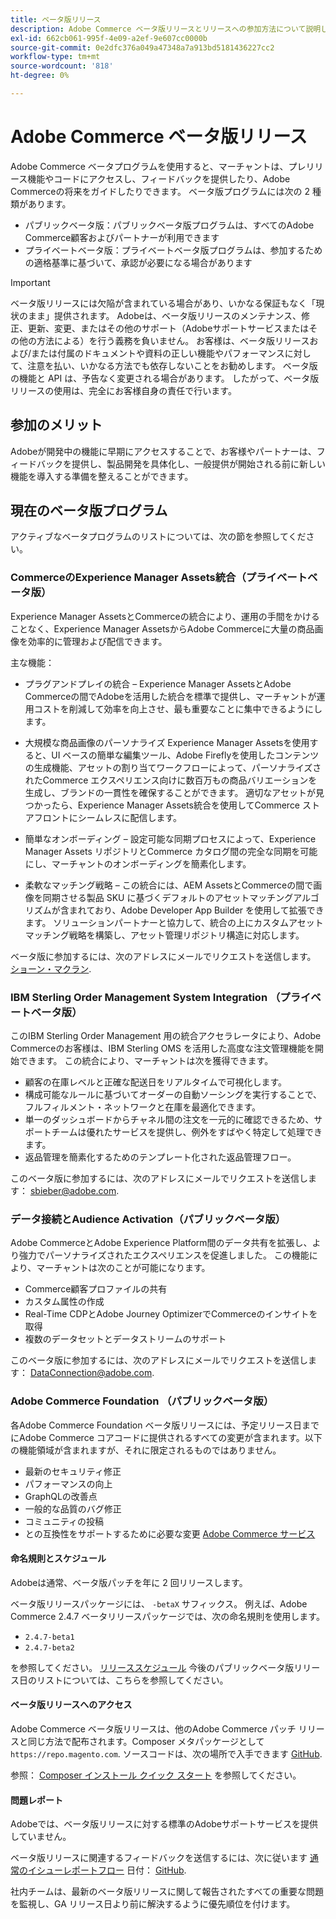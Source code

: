 ```yaml
---
title: ベータ版リリース
description: Adobe Commerce ベータ版リリースとリリースへの参加方法について説明します。
exl-id: 662cb061-995f-4e09-a2ef-9e607cc0000b
source-git-commit: 0e2dfc376a049a47348a7a913bd5181436227cc2
workflow-type: tm+mt
source-wordcount: '818'
ht-degree: 0%

---
```


# Adobe Commerce ベータ版リリース

Adobe Commerce ベータプログラムを使用すると、マーチャントは、プレリリース機能やコードにアクセスし、フィードバックを提供したり、Adobe Commerceの将来をガイドしたりできます。 ベータ版プログラムには次の 2 種類があります。

- パブリックベータ版：パブリックベータ版プログラムは、すべてのAdobe Commerce顧客およびパートナーが利用できます
- プライベートベータ版：プライベートベータ版プログラムは、参加するための適格基準に基づいて、承認が必要になる場合があります

>[!IMPORTANT]
>
>ベータ版リリースには欠陥が含まれている場合があり、いかなる保証もなく「現状のまま」提供されます。 Adobeは、ベータ版リリースのメンテナンス、修正、更新、変更、またはその他のサポート（Adobeサポートサービスまたはその他の方法による）を行う義務を負いません。 お客様は、ベータ版リリースおよび/または付属のドキュメントや資料の正しい機能やパフォーマンスに対して、注意を払い、いかなる方法でも依存しないことをお勧めします。 ベータ版の機能と API は、予告なく変更される場合があります。 したがって、ベータ版リリースの使用は、完全にお客様自身の責任で行います。

## 参加のメリット

Adobeが開発中の機能に早期にアクセスすることで、お客様やパートナーは、フィードバックを提供し、製品開発を具体化し、一般提供が開始される前に新しい機能を導入する準備を整えることができます。

## 現在のベータ版プログラム

アクティブなベータプログラムのリストについては、次の節を参照してください。

### CommerceのExperience Manager Assets統合（プライベートベータ版）

Experience Manager AssetsとCommerceの統合により、運用の手間をかけることなく、Experience Manager AssetsからAdobe Commerceに大量の商品画像を効率的に管理および配信できます。

主な機能：

- プラグアンドプレイの統合 – Experience Manager AssetsとAdobe Commerceの間でAdobeを活用した統合を標準で提供し、マーチャントが運用コストを削減して効率を向上させ、最も重要なことに集中できるようにします。

- 大規模な商品画像のパーソナライズ Experience Manager Assetsを使用すると、UI ベースの簡単な編集ツール、Adobe Fireflyを使用したコンテンツの生成機能、アセットの割り当てワークフローによって、パーソナライズされたCommerce エクスペリエンス向けに数百万もの商品バリエーションを生成し、ブランドの一貫性を確保することができます。 適切なアセットが見つかったら、Experience Manager Assets統合を使用してCommerce ストアフロントにシームレスに配信します。

- 簡単なオンボーディング – 設定可能な同期プロセスによって、Experience Manager Assets リポジトリとCommerce カタログ間の完全な同期を可能にし、マーチャントのオンボーディングを簡素化します。

- 柔軟なマッチング戦略 – この統合には、AEM AssetsとCommerceの間で画像を同期させる製品 SKU に基づくデフォルトのアセットマッチングアルゴリズムが含まれており、Adobe Developer App Builder を使用して拡張できます。 ソリューションパートナーと協力して、統合の上にカスタムアセットマッチング戦略を構築し、アセット管理リポジトリ構造に対応します。

ベータ版に参加するには、次のアドレスにメールでリクエストを送信します。 [ショーン・マクラン](mailto:mccran@adobe.com).

### IBM Sterling Order Management System Integration （プライベートベータ版）

このIBM Sterling Order Management 用の統合アクセラレータにより、Adobe Commerceのお客様は、IBM Sterling OMS を活用した高度な注文管理機能を開始できます。 この統合により、マーチャントは次を獲得できます。
- 顧客の在庫レベルと正確な配送日をリアルタイムで可視化します。
- 構成可能なルールに基づいてオーダーの自動ソーシングを実行することで、フルフィルメント・ネットワークと在庫を最適化できます。
- 単一のダッシュボードからチャネル間の注文を一元的に確認できるため、サポートチームは優れたサービスを提供し、例外をすばやく特定して処理できます。
- 返品管理を簡素化するためのテンプレート化された返品管理フロー。

このベータ版に参加するには、次のアドレスにメールでリクエストを送信します： [sbieber@adobe.com](mailto:sbieber@adobe.com).

### データ接続とAudience Activation（パブリックベータ版）

Adobe CommerceとAdobe Experience Platform間のデータ共有を拡張し、より強力でパーソナライズされたエクスペリエンスを促進しました。 この機能により、マーチャントは次のことが可能になります。
- Commerce顧客プロファイルの共有
- カスタム属性の作成
- Real-Time CDPとAdobe Journey OptimizerでCommerceのインサイトを取得
- 複数のデータセットとデータストリームのサポート

このベータ版に参加するには、次のアドレスにメールでリクエストを送信します： [DataConnection@adobe.com](mailto:DataConnection@adobe.com).

### Adobe Commerce Foundation （パブリックベータ版）

各Adobe Commerce Foundation ベータ版リリースには、予定リリース日までにAdobe Commerce コアコードに提供されるすべての変更が含まれます。以下の機能領域が含まれますが、それに限定されるものではありません。

- 最新のセキュリティ修正
- パフォーマンスの向上
- GraphQLの改善点
- 一般的な品質のバグ修正
- コミュニティの投稿
- との互換性をサポートするために必要な変更 [Adobe Commerce サービス](https://experienceleague.adobe.com/docs/commerce-merchant-services/user-guides/home.html)

#### 命名規則とスケジュール

Adobeは通常、ベータ版パッチを年に 2 回リリースします。

ベータ版リリースパッケージには、 `-betaX` サフィックス。 例えば、Adobe Commerce 2.4.7 ベータリリースパッケージでは、次の命名規則を使用します。

- `2.4.7-beta1`
- `2.4.7-beta2`

を参照してください。 [リリーススケジュール](schedule.md) 今後のパブリックベータ版リリース日のリストについては、こちらを参照してください。


#### ベータ版リリースへのアクセス

Adobe Commerce ベータ版リリースは、他のAdobe Commerce パッチ リリースと同じ方法で配布されます。Composer メタパッケージとして `https://repo.magento.com`. ソースコードは、次の場所で入手できます [GitHub](https://github.com/magento/magento2).

参照： [Composer インストール クイック スタート](../installation/composer.md) を参照してください。

#### 問題レポート

Adobeでは、ベータ版リリースに対する標準のAdobeサポートサービスを提供していません。

ベータ版リリースに関連するフィードバックを送信するには、次に従います [通常のイシューレポートフロー](https://developer.adobe.com/commerce/contributor/guides/code-contributions/) 日付： [GitHub](https://github.com/magento/magento2).

社内チームは、最新のベータ版リリースに関して報告されたすべての重要な問題を監視し、GA リリース日より前に解決するように優先順位を付けます。

